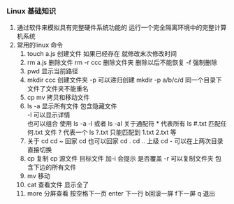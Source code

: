 ### Linux 基础知识
1. 通过软件来模拟具有完整硬件系统功能的 运行一个完全隔离环境中的完整计算机系统
2. 常用的linux 命令
    1. touch a.js  创建文件  如果已经存在 就修改末次修改时间
    2. rm a.js 删除文件  rm -r ccc 删除文件夹 删除以后不能恢复 -f 强制删除
    3. pwd 显示当前路径
    4. mkdir ccc 创建文件夹  -p 可以递归创建  mkdir -p a/b/c/d   同一个目录下文件了文件夹不能重名
    5. cp mv 拷贝和移动文件
    6. ls 
        -a 显示所有文件 包含隐藏文件  
        -l 可以显示详情  
        也可以组合 使用 ls -a -l  或者 ls -al
        关于通配符  * 代表所有  ls #.txt   匹配任何.txt 文件
                  ? 代表一个   ls ?.txt  只能匹配到  1.txt 2.txt 等
    7. 关于 cd
        cd ~ 回家
        cd  也可以回家
        cd .
        cd .. 上级
        cd -  可以在上两次目录直接切换
    8. cp 复制  cp 源文件  目标文件 加-i 会提示 是否覆盖 -r 可以复制文件夹 包含下边的所有文件
    9. mv 移动
    10. cat 查看文件  显示全了 
    11. more  分屏查看 按空格下一页 enter 下一行  b回滚一屏 f下一屏 q 退出



    


